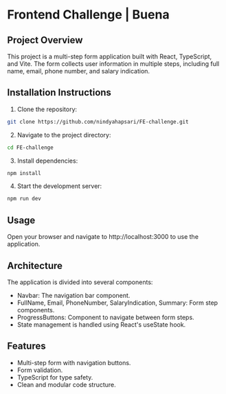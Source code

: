 # Frontend Challenge | Buena

## Project Overview

This project is a multi-step form application built with React, TypeScript, and Vite. The form collects user information in multiple steps, including full name, email, phone number, and salary indication.

## Installation Instructions

1. Clone the repository:

```bash
git clone https://github.com/nindyahapsari/FE-challenge.git

```

2. Navigate to the project directory:

```bash
cd FE-challenge
```

3. Install dependencies:

```bash
npm install
```

4. Start the development server:

```bash
npm run dev
```

## Usage

Open your browser and navigate to http://localhost:3000 to use the application.

## Architecture

The application is divided into several components:

- Navbar: The navigation bar component.
- FullName, Email, PhoneNumber, SalaryIndication, Summary: Form step components.
- ProgressButtons: Component to navigate between form steps.
- State management is handled using React's useState hook.

## Features

- Multi-step form with navigation buttons.
- Form validation.
- TypeScript for type safety.
- Clean and modular code structure.
